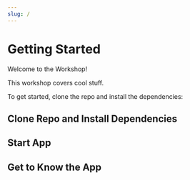 ```yaml
---
slug: /
---
```


# Getting Started

Welcome to the Workshop!

This workshop covers cool stuff.

To get started, clone the repo and install the dependencies:

## Clone Repo and Install Dependencies


## Start App


## Get to Know the App

